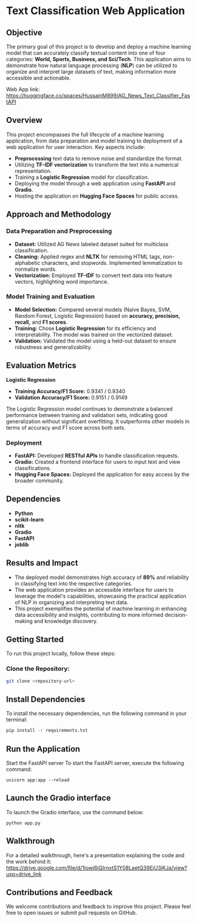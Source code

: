 # **Text Classification Web Application**

## **Objective**
The primary goal of this project is to develop and deploy a machine learning model that can accurately classify textual content into one of four categories: **World, Sports, Business, and Sci/Tech**. This application aims to demonstrate how natural language processing (**NLP**) can be utilized to organize and interpret large datasets of text, making information more accessible and actionable.

Web App link: https://huggingface.co/spaces/HussainM899/AG_News_Text_Classifier_FastAPI

## **Overview**
This project encompasses the full lifecycle of a machine learning application, from data preparation and model training to deployment of a web application for user interaction. Key aspects include:

- **Preprocessing** text data to remove noise and standardize the format.
- Utilizing **TF-IDF vectorization** to transform the text into a numerical representation.
- Training a **Logistic Regression** model for classification.
- Deploying the model through a web application using **FastAPI** and **Gradio**.
- Hosting the application on **Hugging Face Spaces** for public access.

## **Approach and Methodology**
### **Data Preparation and Preprocessing**
- **Dataset:** Utilized AG News labeled dataset suited for multiclass classification.
- **Cleaning:** Applied regex and **NLTK** for removing HTML tags, non-alphabetic characters, and stopwords. Implemented lemmatization to normalize words.
- **Vectorization:** Employed **TF-IDF** to convert text data into feature vectors, highlighting word importance.

### **Model Training and Evaluation**
- **Model Selection:** Compared several models (Naive Bayes, SVM, Random Forest, Logistic Regression) based on **accuracy, precision, recall,** and **F1 scores**.
- **Training:** Chose **Logistic Regression** for its efficiency and interpretability. The model was trained on the vectorized dataset.
- **Validation:** Validated the model using a held-out dataset to ensure robustness and generalizability.

## Evaluation Metrics

**Logistic Regression**
  - **Training Accuracy/F1 Score:** 0.9341 / 0.9340
  - **Validation Accuracy/F1 Score:** 0.9151 / 0.9149
    
The Logistic Regression model continues to demonstrate a balanced performance between training and validation sets, indicating good generalization without significant overfitting. It outperforms other models in terms of accuracy and F1 score across both sets.

### **Deployment**
- **FastAPI:** Developed **RESTful APIs** to handle classification requests.
- **Gradio:** Created a frontend interface for users to input text and view classifications.
- **Hugging Face Spaces:** Deployed the application for easy access by the broader community.

## **Dependencies**
- **Python**
- **scikit-learn**
- **nltk**
- **Gradio**
- **FastAPI**
- **joblib**

## **Results and Impact**
- The deployed model demonstrates high accuracy of **89%** and reliability in classifying text into the respective categories.
- The web application provides an accessible interface for users to leverage the model's capabilities, showcasing the practical application of NLP in organizing and interpreting text data.
- This project exemplifies the potential of machine learning in enhancing data accessibility and insights, contributing to more informed decision-making and knowledge discovery.

## **Getting Started**
To run this project locally, follow these steps:

### **Clone the Repository:**
```bash
git clone <repository-url>
```

## **Install Dependencies**

To install the necessary dependencies, run the following command in your terminal:

```bash
pip install -r requirements.txt
```
## **Run the Application**
Start the FastAPI server
To start the FastAPI server, execute the following command:
```
uvicorn app:app --reload
```

## **Launch the Gradio interface**
To launch the Gradio interface, use the command below:
```
python app.py
```

## **Walkthrough**
For a detailed walkthrough, here's a presentation explaining the code and the work behind it: https://drive.google.com/file/d/1Iowj6iQIrnxtS1Y08LaetQ39EjU3iKJa/view?usp=drive_link

## **Contributions and Feedback**
We welcome contributions and feedback to improve this project. Please feel free to open issues or submit pull requests on GitHub.
